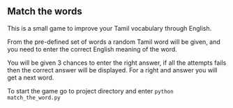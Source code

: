 ## Match the words
This is a small game to improve your Tamil vocabulary through English.

From the pre-defined set of words a random Tamil word will be given, and you need to enter the correct English meaning of the word.

You will be given 3 chances to enter the right answer, if all the attempts fails then the correct answer will be displayed.
For a right and answer you will get a next word. 

To start the game go to project directory and enter
`python match_the_word.py`
